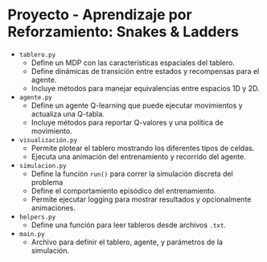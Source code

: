 # Proyecto - Aprendizaje por Reforzamiento: Snakes & Ladders
- `tablero.py`
  - Define un MDP con las características espaciales del tablero.
  - Define dinámicas de transición entre estados y recompensas para el agente.
  - Incluye métodos para manejar equivalencias entre espacios 1D y 2D.
- `agente.py`
  - Define un agente Q-learning que puede ejecutar movimientos y actualiza una Q-tabla.
  - Incluye métodos para reportar Q-valores y una política de movimiento.
- `visualización.py`
  - Permite plotear el tablero mostrando los diferentes tipos de celdas.
  - Ejecuta una animación del entrenamiento y recorrido del agente.
- `simulacion.py`
  - Define la función `run()` para correr la simulación discreta del problema
  - Define el comportamiento episódico del entrenamiento.
  - Permite ejecutar logging para mostrar resultados y opcionalmente animaciones.
- `helpers.py`
  - Define una función para leer tableros desde archivos `.txt`.
- `main.py`
  - Archivo para definir el tablero, agente, y parámetros de la simulación.
